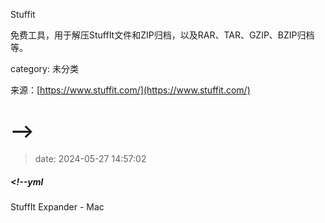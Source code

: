 Stuffit

免费工具，用于解压StuffIt文件和ZIP归档，以及RAR、TAR、GZIP、BZIP归档等。

category: 未分类

来源：[https://www.stuffit.com/](https://www.stuffit.com/)

# -->

> date: 2024-05-27 14:57:02

##### <!--yml

StuffIt Expander - Mac
